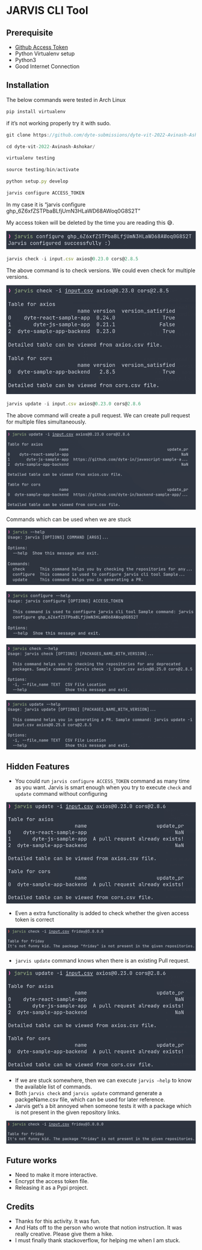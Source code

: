 # JARVIS CLI Tool

## Prerequisite

- [Github Access Token](https://docs.github.com/en/authentication/keeping-your-account-and-data-secure/creating-a-personal-access-token)
- Python Virtualenv setup
- Python3
- Good Internet Connection

## Installation

The below commands were tested in Arch Linux

```jsx
pip install virtualenv
```

if it’s not working properly try it with sudo.

```jsx
git clone https://github.com/dyte-submissions/dyte-vit-2022-Avinash-Ashokar.git
```

```jsx
cd dyte-vit-2022-Avinash-Ashokar/
```

```jsx
virtualenv testing
```

```jsx
source testing/bin/activate
```

```jsx
python setup.py develop
```

```jsx
jarvis configure ACCESS_TOKEN
```

In my case it is “jarvis configure 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”

My access token will be deleted by the time you are reading this 😅.

![Untitled](JARVIS%20CLI%20Tool%20b9d3df401ce749768b02867019def7c8/Untitled.png)

```jsx
jarvis check -i input.csv axios@0.23.0 cors@2.8.5
```

The above command is to check versions. We could even check for multiple versions.

![Untitled](JARVIS%20CLI%20Tool%20b9d3df401ce749768b02867019def7c8/Untitled%201.png)

```jsx
jarvis update -i input.csv axios@0.23.0 cors@2.8.6
```

The above command will create a pull request. We can create pull request for multiple files simultaneously.

![Untitled](JARVIS%20CLI%20Tool%20b9d3df401ce749768b02867019def7c8/Untitled%202.png)

Commands which can be used when we are stuck

![Untitled](JARVIS%20CLI%20Tool%20b9d3df401ce749768b02867019def7c8/Untitled%203.png)

![Untitled](JARVIS%20CLI%20Tool%20b9d3df401ce749768b02867019def7c8/Untitled%204.png)

![Untitled](JARVIS%20CLI%20Tool%20b9d3df401ce749768b02867019def7c8/Untitled%205.png)

![Untitled](JARVIS%20CLI%20Tool%20b9d3df401ce749768b02867019def7c8/Untitled%206.png)

## Hidden Features

- You could run `jarvis configure ACCESS_TOKEN` command as many time as you want. Jarvis is smart enough when you try to execute `check` and `update` command without configuring

![Untitled](JARVIS%20CLI%20Tool%20b9d3df401ce749768b02867019def7c8/Untitled%207.png)

- Even a extra functionality is added to check whether the given access token is correct

![Untitled](JARVIS%20CLI%20Tool%20b9d3df401ce749768b02867019def7c8/Untitled%208.png)

- `jarvis update` command knows when there is an existing Pull request.

![Untitled](JARVIS%20CLI%20Tool%20b9d3df401ce749768b02867019def7c8/Untitled%209.png)

- If we are stuck somewhere, then we can execute `jarvis —help` to know the available list of commands.
- Both `jarvis check` and `jarvis update` command generate a packgeName.csv file, which can be used for later reference.
- Jarvis get’s a bit annoyed when someone tests it with a package which is not present in the given repository links.

![Untitled](JARVIS%20CLI%20Tool%20b9d3df401ce749768b02867019def7c8/Untitled%2010.png)

## Future works

- Need to make it more interactive.
- Encrypt the access token file.
- Releasing it as a Pypi project.

## Credits

- Thanks for this activity. It was fun.
- And Hats off to the person who wrote that notion instruction. It was really creative. Please give them a hike.
- I must finally thank stackoverflow, for helping me when I am stuck.
